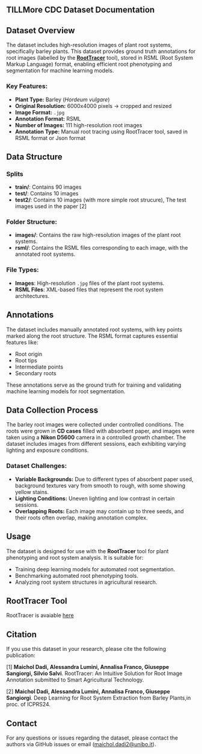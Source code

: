## TILLMore CDC Dataset Documentation

## Dataset Overview

The dataset includes high-resolution images of plant root systems, specifically barley plants. This dataset provides ground truth annotations for root images (labelled by the [**RootTracer**](https://github.com/MaicholD95/RootTracer) tool), stored in RSML (Root System Markup Language) format, enabling efficient root phenotyping and segmentation for machine learning models.

### Key Features:
- **Plant Type:** Barley (*Hordeum vulgare*)
- **Original Resolution:** 6000x4000 pixels -> cropped and resized
- **Image Format:**  `.jpg`
- **Annotation Format:** RSML
- **Number of Images:** 111 high-resolution root images
- **Annotation Type:** Manual root tracing using RootTracer tool, saved in RSML format or Json format


## Data Structure

### Splits
- **train/**: Contains 90 images
- **test/**: Contains 10 images
- **test2/**: Contains 10 images (with more simple root strucure), The test images used in the paper [2]
  
### Folder Structure:
- **images/**: Contains the raw high-resolution images of the plant root systems.
- **rsml/**: Contains the RSML files corresponding to each image, with the annotated root systems.
  
### File Types:
- **Images**: High-resolution  `.jpg` files of the plant root systems.
- **RSML Files**: XML-based files that represent the root system architectures.

## Annotations

The dataset includes manually annotated root systems, with key points marked along the root structure. The RSML format captures essential features like:
- Root origin
- Root tips
- Intermediate points
- Secondary roots

These annotations serve as the ground truth for training and validating machine learning models for root segmentation.

## Data Collection Process

The barley root images were collected under controlled conditions. The roots were grown in **CD cases** filled with absorbent paper, and images were taken using a **Nikon D5600** camera in a controlled growth chamber. The dataset includes images from different sessions, each exhibiting varying lighting and exposure conditions.

### Dataset Challenges:
- **Variable Backgrounds:** Due to different types of absorbent paper used, background textures vary from smooth to rough, with some showing yellow stains.
- **Lighting Conditions:** Uneven lighting and low contrast in certain sessions.
- **Overlapping Roots:** Each image may contain up to three seeds, and their roots often overlap, making annotation complex.

## Usage

The dataset is designed for use with the **RootTracer** tool for plant phenotyping and root system analysis. It is suitable for:
- Training deep learning models for automated root segmentation.
- Benchmarking automated root phenotyping tools.
- Analyzing root system structures in agricultural research.

## RootTracer Tool
RootTracer is avaiable [here](https://github.com/MaicholD95/RootTracer)

## Citation

If you use this dataset in your research, please cite the following publication:

[1] **Maichol Dadi, Alessandra Lumini, Annalisa Franco, Giuseppe Sangiorgi, Silvio Salvi**. RootTracer: An Intuitive Solution for Root Image Annotation submitted to Smart Agricultural Technology.

[2] **Maichol Dadi, Alessandra Lumini, Annalisa Franco, Giuseppe Sangiorgi**. Deep Learning for Root System Extraction from Barley Plants,in proc. of ICPRS24.


## Contact

For any questions or issues regarding the dataset, please contact the authors via GitHub issues or email (maichol.dadi2@unibo.it).
